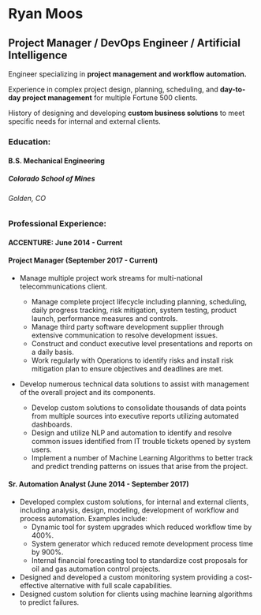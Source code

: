 # Ryan Moos 
## Project Manager / DevOps Engineer / Artificial Intelligence

Engineer specializing in **project management and workflow automation.**

Experience in complex project design, planning, scheduling, and **day-to-day project management** for multiple Fortune 500 clients.

History of designing and developing **custom business solutions** to meet specific needs for internal and external clients.


### Education:
#### B.S. Mechanical Engineering
##### Colorado School of Mines
###### Golden, CO



### Professional Experience:
#### ACCENTURE: June 2014 - Current
#### Project Manager (September 2017 - Current)
* Manage multiple project work streams for multi-national telecommunications client. 
  * Manage complete project lifecycle including planning, scheduling, daily progress tracking, risk mitigation, system testing, product launch, performance measures and controls.
  * Manage third party software development supplier through extensive communication to resolve development issues.
  * Construct and conduct executive level presentations and reports on a daily basis.
  * Work regularly with Operations to identify risks and install risk mitigation plan to ensure objectives and deadlines are met.
  
* Develop numerous technical data solutions to assist with management of the overall project and its components.
  * Develop custom solutions to consolidate thousands of data points from multiple sources into executive reports utilizing automated dashboards.
  * Design and utilize NLP and automation to identify and resolve common issues identified from IT trouble tickets opened by system users.
  * Implement a number of Machine Learning Algorithms to better track and predict trending patterns on issues that arise from the project.

#### Sr. Automation Analyst (June 2014 - September 2017)
* Developed complex custom solutions, for internal and external clients, including analysis, design, modeling, development of workflow and process automation. Examples include:
  * Dynamic tool for system upgrades which reduced workflow time by 400%.
  * System generator which reduced remote development process time by 900%.
  * Internal financial forecasting tool to standardize cost proposals for oil and gas automation control projects.
* Designed and developed a custom monitoring system providing a cost-effective alternative with full scale capabilities.
* Designed custom solution for clients using machine learning algorithms to predict failures.
